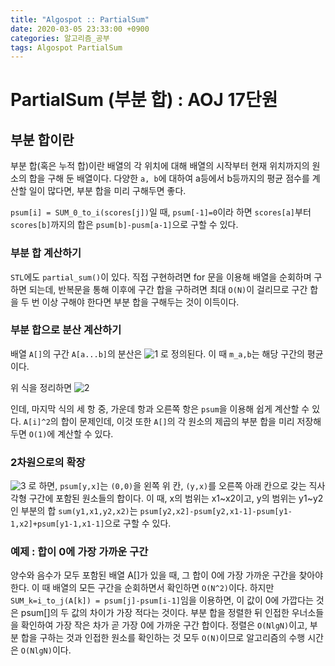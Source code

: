 ```yaml
---
title: "Algospot :: PartialSum"
date: 2020-03-05 23:33:00 +0900
categories: 알고리즘_공부
tags: Algospot PartialSum
---
```


# PartialSum (부분 합) : AOJ 17단원  
## 부분 합이란
부분 합(혹은 누적 합)이란 배열의 각 위치에 대해 배열의 시작부터 현재 위치까지의 원소의 합을 구해 둔 배열이다. 다양한 `a, b`에 대하여 a등에서 b등까지의 평균 점수를 계산할 일이 많다면, 부분 합을 미리 구해두면 좋다.  

`psum[i] = SUM_0_to_i(scores[j])`일 때, `psum[-1]=0`이라 하면 `scores[a]`부터 `scores[b]`까지의 합은 `psum[b]-pusm[a-1]`으로 구할 수 있다.  

### 부분 합 계산하기
`STL`에도 `partial_sum()`이 있다. 직접 구현하려면 for 문을 이용해 배열을 순회하며 구하면 되는데, 반복문을 통해 이후에 구간 합을 구하려면 최대 `O(N)`이 걸리므로 구간 합을 두 번 이상 구해야 한다면 부분 합을 구해두는 것이 이득이다.

### 부분 합으로 분산 계산하기
배열 `A[]`의 구간 `A[a...b]`의 분산은
![1](https://latex.codecogs.com/gif.latex?v=\frac{1}{b-a&plus;1}\cdot&space;\sum_{i=a}^{b}(A[i]-m_{a,b})^{2})
로 정의된다. 이 때 `m_a,b`는 해당 구간의 평균이다.  

위 식을 정리하면
![2](https://latex.codecogs.com/gif.latex?v=\frac{1}{b-a&plus;1}\cdot&space;\sum_{i=a}^{b}(A[i]-m_{a,b})^{2}=\frac{1}{b-a&plus;1}\cdot&space;\sum_{i=a}^{b}(A[i]^{2}-2A[i]\cdot&space;m_{a,b}&plus;m_{a,b}^{2})=\frac{1}{b-a&plus;1}\cdot&space;(&space;\sum_{i=a}^{b}A[i]^{2}-2m_{a,b}\cdot&space;\sum_{i=a}^{b}A[i]&plus;(b-a&plus;1)m_{a,b}^{2}&space;))
  
인데, 마지막 식의 세 항 중, 가운데 항과 오른쪽 항은 `psum`을 이용해 쉽게 계산할 수 있다. `A[i]^2`의 합이 문제인데, 이것 또한 `A[]`의 각 원소의 제곱의 부분 합을 미리 저장해두면 `O(1)`에 계산할 수 있다.

### 2차원으로의 확장

![3](https://latex.codecogs.com/gif.latex?psum[y,x]=\sum_{i=0}^{y}\sum_{j=0}^{x}A[i,j]) 로 하면, `psum[y,x]`는 `(0,0)`을 왼쪽 위 칸, `(y,x)`를 오른쪽 아래 칸으로 갖는 직사각형 구간에 포함된 원소들의 합이다. 이 때, x의 범위는 x1~x2이고, y의 범위는 y1~y2인 부분의 합 `sum(y1,x1,y2,x2)`는 `psum[y2,x2]-psum[y2,x1-1]-psum[y1-1,x2]+psum[y1-1,x1-1]`으로 구할 수 있다.

### 예제 : 합이 0에 가장 가까운 구간

양수와 음수가 모두 포함된 배열 A[]가 있을 때, 그 합이 0에 가장 가까운 구간을 찾아야 한다. 이 때 배열의 모든 구간을 순회하면서 확인하면 `O(N^2)`이다. 하지만 `SUM_k=i_to_j(A[k]) = psum[j]-psum[i-1]`임을 이용하면, 이 값이 0에 가깝다는 것은 psum[]의 두 값의 차이가 가장 적다는 것이다. 부분 합을 정렬한 뒤 인접한 우너소들을 확인하여 가장 작은 차가 곧 가장 0에 가까운 구간 합이다. 정렬은 `O(NlgN)`이고, 부분 합을 구하는 것과 인접한 원소를 확인하는 것 모두 `O(N)`이므로 알고리즘의 수행 시간은 `O(NlgN)`이다.  

